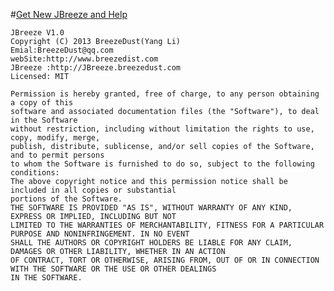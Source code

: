 #[Get New JBreeze and Help](http://JBreeze.breezedust.com/)
    
    JBreeze V1.0
    Copyright (C) 2013 BreezeDust(Yang Li) 
    Emial:BreezeDust@qq.com
    webSite:http://www.breezedist.com
    JBreeze :http://JBreeze.breezedust.com
    Licensed: MIT
 
    Permission is hereby granted, free of charge, to any person obtaining a copy of this 
    software and associated documentation files (the "Software"), to deal in the Software 
    without restriction, including without limitation the rights to use, copy, modify, merge, 
    publish, distribute, sublicense, and/or sell copies of the Software, and to permit persons 
    to whom the Software is furnished to do so, subject to the following conditions:
    The above copyright notice and this permission notice shall be included in all copies or substantial 
    portions of the Software.
    THE SOFTWARE IS PROVIDED "AS IS", WITHOUT WARRANTY OF ANY KIND, EXPRESS OR IMPLIED, INCLUDING BUT NOT 
    LIMITED TO THE WARRANTIES OF MERCHANTABILITY, FITNESS FOR A PARTICULAR PURPOSE AND NONINFRINGEMENT. IN NO EVENT 
    SHALL THE AUTHORS OR COPYRIGHT HOLDERS BE LIABLE FOR ANY CLAIM, DAMAGES OR OTHER LIABILITY, WHETHER IN AN ACTION 
    OF CONTRACT, TORT OR OTHERWISE, ARISING FROM, OUT OF OR IN CONNECTION WITH THE SOFTWARE OR THE USE OR OTHER DEALINGS 
    IN THE SOFTWARE.
